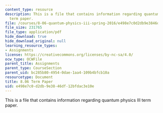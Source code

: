 ```yaml
---
content_type: resource
description: This is a file that contains information regarding quantum physics III
  term paper.
file: /courses/8-06-quantum-physics-iii-spring-2016/e498e7c0d2db9e3846df12bfdac3e10e_MIT8_06S16_TermPaper.pdf
file_size: 231765
file_type: application/pdf
hide_download: true
hide_download_original: null
learning_resource_types:
- Assignments
license: https://creativecommons.org/licenses/by-nc-sa/4.0/
ocw_type: OCWFile
parent_title: Assignments
parent_type: CourseSection
parent_uid: bc285b80-4954-0dae-1aa4-109b4bfcb10a
resourcetype: Document
title: 8.06 Term Paper
uid: e498e7c0-d2db-9e38-46df-12bfdac3e10e
---
```

This is a file that contains information regarding quantum physics III term paper.